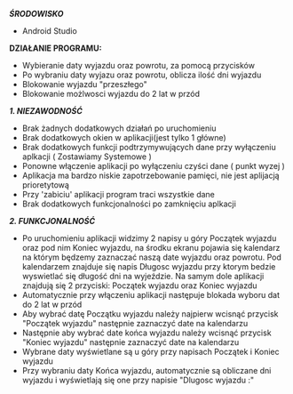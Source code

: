 <strong><em> ŚRODOWISKO </strong></em>
- Android Studio

<b>DZIAŁANIE PROGRAMU:</b>

- Wybieranie daty wyjazdu oraz powrotu, za pomocą przycisków
- Po wybraniu daty wyjazu oraz powrotu, oblicza ilość dni wyjazdu
- Blokowanie wyjazdu "przeszłego"
- Blokowanie możlwosci wyjazdu do 2 lat w przód

<strong><em> 1. NIEZAWODNOŚĆ </strong></em>

- Brak żadnych dodatkowych działań po uruchomieniu
- Brak dodatkowych okien w aplikacji(jest tylko 1 główne)
- Brak dodatkowych funkcji podtrzymywujących dane przy wyłączeniu aplkacji ( Zostawiamy Systemowe )
- Ponowne włączenie aplikacji po wyłączeniu czyści dane ( punkt wyzej )
- Aplikacja ma bardzo niskie zapotrzebowanie pamięci, nie jest aplijacją prioretytową
- Przy 'zabiciu' aplikacji program traci wszystkie dane
- Brak dodatkowych funkcjonalności po zamknięciu aplkacji

<strong><em> 2. FUNKCJONALNOŚĆ </strong></em>

- Po uruchomieniu aplikacji widzimy 2 napisy u góry Początek wyjazdu oraz pod nim Koniec wyjazdu, na środku ekranu pojawia się kalendarz na którym będzemy zaznaczać naszą date wyjazdu oraz powrotu. Pod kalendarzem znajduje się napis Długosc wyjazdu przy ktorym bedzie wyswietlać się długość dni na wyjeździe. Na samym dole aplikacji znajdują się 2 przyciski: Początek wyjazdu oraz Koniec wyjazdu
- Automatycznie przy włączeniu aplikacji następuje blokada wyboru dat do 2 lat w przód
- Aby wybrać datę Początku wyjazdu należy najpierw wcisnąć przycisk "Początek wyjazdu" następnie zaznaczyć date na kalendarzu
- Następnie aby wybrać date końca wyjazdu należy wcisnąć przycisk "Koniec wyjazdu" następnie zaznaczyć date na kalendarzu
- Wybrane daty wyświetlane są u góry przy napisach Początek i Koniec wyjazdu
- Przy wybraniu daty Końca wyjazdu, automatycznie są obliczane dni wyjazdu i wyświetlają się one przy napisie "Dlugosc wyjazdu :"
